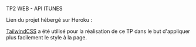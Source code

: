 TP2 WEB - API ITUNES

Lien du projet hébergé sur Heroku :

[TailwindCSS](https://tailwindcss.com/) a été utilisé pour la réalisation de ce TP dans le but d'appliquer plus facilement le style à la page.
